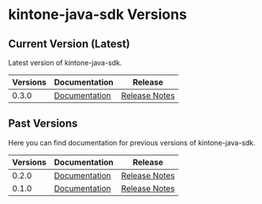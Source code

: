 
# kintone-java-sdk Versions

## Current Version (Latest)
Latest version of kintone-java-sdk.

| Versions| Documentation| Release| 
| --- | --- | --- | 
| 0.3.0| [Documentation](../)| [Release Notes](https://github.com/kintone/kintone-java-sdk/releases/tag/v0.3.0)|

## Past Versions
Here you can find documentation for previous versions of kintone-java-sdk.

| Versions| Documentation| Release| 
| --- | --- | --- | 
| 0.2.0| [Documentation](../../0.2.0/)| [Release Notes](https://github.com/kintone/kintone-java-sdk/releases/tag/v0.2.0)|
| 0.1.0| [Documentation](../../0.1.0/)| [Release Notes](https://github.com/kintone/kintone-java-sdk/releases/tag/v0.1.0)|

